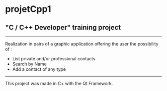 # projetCpp1

<h2>"C / C++ Developer" training project </h2>

----------------------------------------------------------

Realization in pairs of a graphic application offering the user the
possibility of :
- List private and/or professional contacts
- Search by Name
- Add a contact of any type

---------------------------------------------------------

This project was made in C+ with the Qt Framework.
